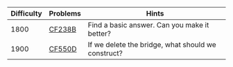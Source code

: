 | Difficulty | Problems | Hints |
| -------- | -------- | -------- |
| 1800 | [CF238B](https://codeforces.com/problemset/problem/238/B) | Find a basic answer. Can you make it better? |
| 1900 | [CF550D](https://codeforces.com/problemset/problem/550/D) | If we delete the bridge, what should we construct? |
